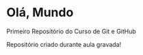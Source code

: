 # Olá, Mundo
 Primeiro Repositório do Curso de Git e GitHub

Repositório criado durante aula gravada!